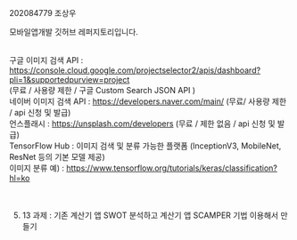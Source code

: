 202084779 조상우 <br>

모바일앱개발 깃허브 레퍼지토리입니다.<br><br>


구글 이미지 검색 API : https://console.cloud.google.com/projectselector2/apis/dashboard?pli=1&supportedpurview=project  <br>
(무료 / 사용량 제한 / 구글 Custom Search JSON API )<br>
네이버 이미지 검색 API : https://developers.naver.com/main/  (무료/ 사용량 제한 / api 신청 및 발급)<br>
언스플래시 : https://unsplash.com/developers (무료 / 제한 없음 / api 신청 및 발급)<br>
TensorFlow Hub : 이미지 검색 및 분류 가능한 플랫폼 (InceptionV3, MobileNet, ResNet 등의 기본 모델 제공)<br>
이미지 분류 예) : https://www.tensorflow.org/tutorials/keras/classification?hl=ko <br><br><br>

5. 13 과제 : 기존 계산기 앱 SWOT 분석하고 계산기 앱  SCAMPER 기법 이용해서 만들기<br>

